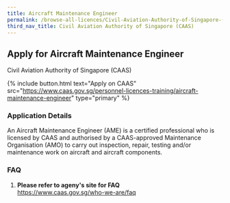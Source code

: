 ```yaml
---
title: Aircraft Maintenance Engineer
permalink: /browse-all-licences/Civil-Aviation-Authority-of-Singapore-(CAAS)/Aircraft-Maintenance-Engineer
third_nav_title: Civil Aviation Authority of Singapore (CAAS)
---
```


## Apply for Aircraft Maintenance Engineer

Civil Aviation Authority of Singapore (CAAS)

{% include button.html text="Apply on CAAS" src="https://www.caas.gov.sg/personnel-licences-training/aircraft-maintenance-engineer" type="primary" %}

<H3>Application Details</H3>

<p>An Aircraft Maintenance Engineer (AME) is a certified professional who is licensed by CAAS and authorised by a CAAS-approved Maintenance Organisation (AMO) to carry out inspection, repair, testing and/or maintenance work on aircraft and aircraft components.</p>

<h3>FAQ</h3>
<ol>
    <li><strong>Please refer to ageny's site for FAQ</strong>
    <br><a href="https://www.caas.gov.sg/who-we-are/faq" target="_blank" rel="noopener">https://www.caas.gov.sg/who-we-are/faq</a></li>
</ol>
